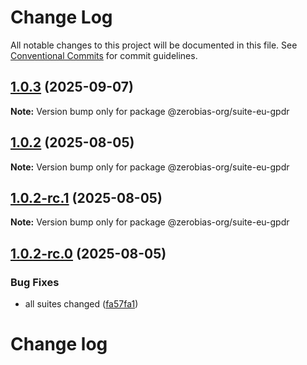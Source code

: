 # Change Log

All notable changes to this project will be documented in this file.
See [Conventional Commits](https://conventionalcommits.org) for commit guidelines.

## [1.0.3](https://github.com/zerobias-org/suite/compare/@zerobias-org/suite-eu-gpdr@1.0.2...@zerobias-org/suite-eu-gpdr@1.0.3) (2025-09-07)

**Note:** Version bump only for package @zerobias-org/suite-eu-gpdr





## [1.0.2](https://github.com/zerobias-org/suite/compare/@zerobias-org/suite-eu-gpdr@1.0.2-rc.1...@zerobias-org/suite-eu-gpdr@1.0.2) (2025-08-05)

**Note:** Version bump only for package @zerobias-org/suite-eu-gpdr





## [1.0.2-rc.1](https://github.com/zerobias-org/suite/compare/@zerobias-org/suite-eu-gpdr@1.0.2-rc.0...@zerobias-org/suite-eu-gpdr@1.0.2-rc.1) (2025-08-05)

**Note:** Version bump only for package @zerobias-org/suite-eu-gpdr





## [1.0.2-rc.0](https://github.com/zerobias-org/suite/compare/@zerobias-org/suite-eu-gpdr@1.0.1...@zerobias-org/suite-eu-gpdr@1.0.2-rc.0) (2025-08-05)


### Bug Fixes

* all suites changed ([fa57fa1](https://github.com/zerobias-org/suite/commit/fa57fa1af7628003297df46b2d7740fe95bd2666))





# Change log

